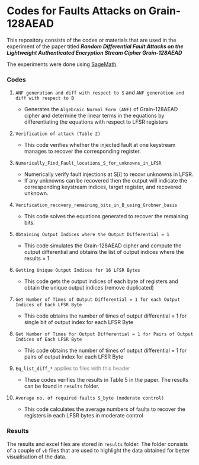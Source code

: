 # Codes for Faults Attacks on Grain-128AEAD

This repository consists of the codes or materials that are used in the experiment of the paper titled **_Random Differential Fault Attacks on the Lightweight Authenticated Encryption Stream Cipher Grain-128AEAD_** 

The experiments were done using [SageMath](https://www.sagemath.org/). 

### Codes

1. `ANF generation and diff with respect to S` and `ANF generation and diff with respect to B`
    * Generates the `Algebraic Normal Form (ANF)` of Grain-128AEAD cipher and determine the linear terms in the equations by differentiating the equations with respect to LFSR registers 
  
2. `Verification of attack (Table 2)`
    * This code verifies whether the injected fault at one keystream manages to recover the corresponding register.

3. `Numerically_Find_Fault_locations_S_for_unknowns_in_LFSR`
    * Numerically verify fault injections at S[i] to recovr unknowns in LFSR.
    * If any unknowns can be recovered then the output will indicate the corresponding keystream indices, target register, and recovered unknown.

4. `Verification_recovery_remaining_bits_in_B_using_Grobner_basis`
    * This code solves the equations generated to recover the remaining bits.
  
5. `Obtaining Output Indices where the Output Differential = 1`
    * This code simulates the Grain-128AEAD cipher and compute the output differential and obtains the list of output indices where the results = 1
    
6. `Getting Unique Output Indices for 16 LFSR Bytes`
    * This code gets the output indices of each byte of registers and obtain the unique output indices (remove duplicated)
    
7. `Get Number of Times of Output Differential = 1 for each Output Indices of Each LFSR Byte`
    * This code obtains the number of times of output differential = 1 for single bit of output index for each LFSR Byte
    
8. `Get Number of Times for Output Differential = 1 for Pairs of Output Indices of Each LFSR Byte`
    * This code obtains the number of times of output differential = 1 for pairs of output index for each LFSR Byte

9. `Eq_list_diff_*` <span style="color: grey;">applies to files with this header</span>
    * These codes verifies the results in Table 5 in the paper. The results can be found in `results` folder.

10. `Average no. of required faults S_byte (moderate control)`
    * This code calculates the average numbers of faults to recover the registers in each LFSR bytes in moderate control

### Results
The results and excel files are stored in `results` folder. The folder consists of a couple of `vb` files that are used to highlight the data obtained for better visualisation of the data.